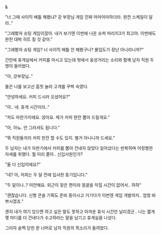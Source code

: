 &

"너 그때 사이킥 배틀 해봤냐? 강 부장님 게임 진짜 어마어마하더라. 완전 스케일이 달라.."

"그래봤자 슈팅 게임이잖아. 내가 보기엔 이번에 나온 슈퍼 마리지3가 최고야. 이번에도 완전 대박 히트 칠 것 같아."

"그래봤자 슈팅 게임? 너 사이킥 배틀 안 해봤구나? 몰입도가 장난 아니라니까?"

간만에 휴게실에서 커피를 마시고 있는데 밖에서 웅성거리는 소리와 함께 남자 직원 두 명이 들어왔다.

"아, 강부장님.."

둘은 나를 보고선 흠칫 놀라 고개를 꾸벅 숙였다.

"안녕하세요. 커피 드시러 오셨어요?"

"아.. 네. 휴게 시간이라.."

"저도 마찬가지에요. 앉아요. 제가 커피 한잔 뽑아 드릴게요."

"아, 아뇨. 안 그러셔도 됩니다."

"뭐 직원들끼리 커피 한잔 할 수도 있지. 별거 아니니까 드세요."

두 남자는 내가 자판기에서 커피를 뽑아 건네자 앉았다 일어섰다는 반복하며 어정쩡한 자세를 취했다. 뭘 이리 쫄아.. 신입사원인가?

"둘 다 신입이에요?"

"네? 아, 저희는 두 달 전에 입사한 동기입니다."

"두 달이나..? 미안해요. 외근이 잦은 편이라 얼굴을 익힐 시간이 없어서.. 하하"

"괜찮습니다. 신형 콘솔 기획도 준비 중이시고 거기다가 이번엔 게임 개발까지.. 엄청 바쁘시겠죠."

괜히 내가 여기 있으면 하고 싶은 말도 못하고 아까운 휴식 시간만 날리겠군.. 나는 짧게 몇 마디를 더 건네다가 수고하라는 말을 남기고 휴게실을 나섰다.

그러자 슬쩍 닫힌 문 너머로 남자 직원의 목소리가 들려왔다.